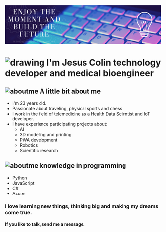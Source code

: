 

<img alt="Awesome GitHub Profile Readme" src="assets/Disfruta el momento y contruye el futuro.gif"> </img>
# <img src="https://video-public.canva.com/VADqk7FUj2Q/videos/a57de58f48.gif" alt="drawing" width="50"> </img> I'm **Jesus Colin** technology developer and medical bioengineer

## <img src="https://media-public.canva.com/MADpjs5E-NE/1/thumbnail_large.png" alt="aboutme" width="50"> </img> A little bit about me 

* I'm 23 years old.
* Passionate about traveling, physical sports and chess
* I work in the field of telemedicine as a Health Data Scientist and IoT developer.
* I have experience participating projects about:
  * AI
  * 3D modeling and printing
  * PWA development
  * Robotics
  * Scientific research
 


## <img src="https://media-public.canva.com/MADpuvcDYvM/1/thumbnail_large.png" alt="aboutme" width="50"> </img> knowledge in programming

* Python
* JavaScript
* C#
* Azure

### I love learning new things, thinking big and making my dreams come true.
#### If you like to talk, send me a message.

<!--
**JesusColinV/JesusColinV** is a ✨ _special_ ✨ repository because its `README.md` (this file) appears on your GitHub profile.

Here are some ideas to get you started:

- 🔭 I’m currently working on ...
- 🌱 I’m currently learning ...
- 👯 I’m looking to collaborate on ...
- 🤔 I’m looking for help with ...
- 💬 Ask me about ...
- 📫 How to reach me: ...
- 😄 Pronouns: ...
- ⚡ Fun fact: ...
-->

